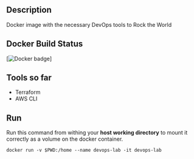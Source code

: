 ## Description

Docker image with the necessary DevOps tools to Rock the World

## Docker Build Status
[![Docker badge](https://img.shields.io/docker/cloud/build/hakimr/devops-lab)]


## Tools so far

* Terraform
* AWS CLI

## Run

Run this command from withing your **host working directory** to mount it correctly as a volume on the docker container.

`docker run -v $PWD:/home --name devops-lab -it devops-lab`
